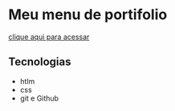 
# Meu menu de portifolio

[clique aqui para acessar](https://rochaariel.github.io/Meu-Portifolio/)
## Tecnologias 

- htlm
- css
- git e Github



